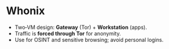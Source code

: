 # Whonix

- Two‑VM design: **Gateway** (Tor) + **Workstation** (apps).
- Traffic is **forced through Tor** for anonymity.
- Use for OSINT and sensitive browsing; avoid personal logins.
